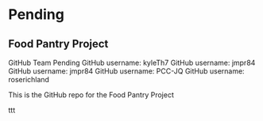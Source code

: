 # Pending

## Food Pantry Project

GitHub Team Pending
GitHub username: kyleTh7
GitHub username: jmpr84
GitHub username: jmpr84
GitHub username: PCC-JQ
GitHub username: roserichland

This is the GitHub repo for the Food Pantry Project

ttt
